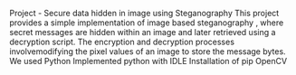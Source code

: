 Project - Secure data hidden in image using Steganography
This project provides a simple implementation of image based steganography , where secret messages are hidden within an image and later retrieved using a decryption script.
The encryption and decryption processes involvemodifying the pixel values of an image to store the message bytes.
We used Python 
Implemented python with IDLE 
Installation of pip 
OpenCV
